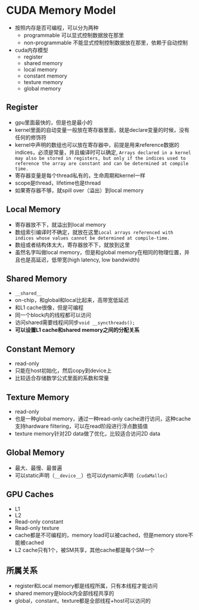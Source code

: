 # CUDA Memory Model
- 按照内存是否可编程，可以分为两种
  - programmable 可以显式控制数据放在那里
  - non-programmable 不能显式控制控制数据放在那里，依赖于自动控制
- cuda内存模型
  - register
  - shared memory
  - local memory
  - constant memory
  - texture memory
  - global memory

## Register
- gpu里面最快的，但是也是最小的
- kernel里面的自动变量一般放在寄存器里面，就是declare变量的时候，没有任何的修饰符
- kernel中声明的数组也可以放在寄存器中，前提是用来reference数据的indices，必须是常量，并且编译时可以确定, `Arrays declared in a kernel may also be stored in registers, but only if the indices used to reference the array are constant and can be determined at compile time.`
- 寄存器变量是每个thread私有的，生命周期和kernel一样
- scope是thread，lifetime也是thread
- 如果寄存器不够，就spill over（溢出）到local memory

## Local Memory
- 寄存器放不下，就溢出到local memory
- 数组索引编译时不确定，就放在这里`Local arrays referenced with indices whose values cannot be determined at compile-time.`
- 数组或者结构体太大，寄存器放不下，就放到这里
- 虽然名字叫做local memory，但是和global memory在相同的物理位置，并且也是高延迟，低带宽(high latency, low bandwidth)

## Shared Memory
- `__shared__`
- on-chip，和global和local比起来，高带宽低延迟
- 和L1 cache很像，但是可编程
- 同一个block内的线程都可以访问
- 访问shared需要线程间同步`void __syncthreads();`
- **可以设置L1 cache和shared memory之间的分配关系**

## Constant Memory
- read-only
- 只能在host初始化，然后copy到device上
- 比较适合存储数学公式里面的系数和常量

## Texture Memory
- read-only
- 也是一种global memory，通过一种read-only cache进行访问，这种cache支持hardware filtering，可以在read阶段进行浮点数插值
- texture memory针对2D data做了优化，比较适合访问2D data

## Global Memory
- 最大、最慢、最普遍
- 可以static声明（`__device__`）也可以dynamic声明（`cudaMalloc`）

## GPU Caches
- L1
- L2
- Read-only constant
- Read-only texture
- cache都是不可编程的，memory load可以被cached，但是memory store不能被cached
- L2 cache只有1个，被SM共享，其他cache都是每个SM一个

## 所属关系
- register和Local memory都是线程所属，只有本线程才能访问
- shared memory是block内全部线程共享的
- global，constant，texture都是全部线程+host可以访问的